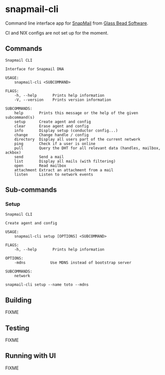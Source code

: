 # snapmail-cli

Command line interface app for [SnapMail](https://github.com/glassbeadsoftware/snapmail-release) from [Glass Bead Software](http://www.glassbead.com/).

CI and NIX configs are not set up for the moment.

## Commands

`````
Snapmail CLI

Interface for Snapmail DNA 

USAGE:
    snapmail-cli <SUBCOMMAND>

FLAGS:
    -h, --help       Prints help information
    -V, --version    Prints version information

SUBCOMMANDS:
    help       Prints this message or the help of the given subcommand(s)
    setup      Create agent and config
    clear      Erase agent and config
    info       Display setup (conductor config...)
    change     Change handle / config
    directory  Display all users part of the current network
    ping       Check if a user is online
    pull       Query the DHT for all relevant data (handles, mailbox, ackbox)
    send       Send a mail
    list       Display all mails (with filtering)
    open       Read mailbox
    attachment Extract an attachment from a mail
    listen     Listen to network events
`````

## Sub-commands
### Setup

`````
Snapmail CLI

Create agent and config

USAGE:
    snapmail-cli setup [OPTIONS] <SUBCOMMAND>

FLAGS:
    -h, --help       Prints help information

OPTIONS:
    -mdns           Use MDNS instead of bootstrap server

SUBCOMMANDS:
    network
`````

`````
snapmail-cli setup --name toto --mdns
`````

## Building

FIXME

## Testing
FIXME
## Running with UI
FIXME
